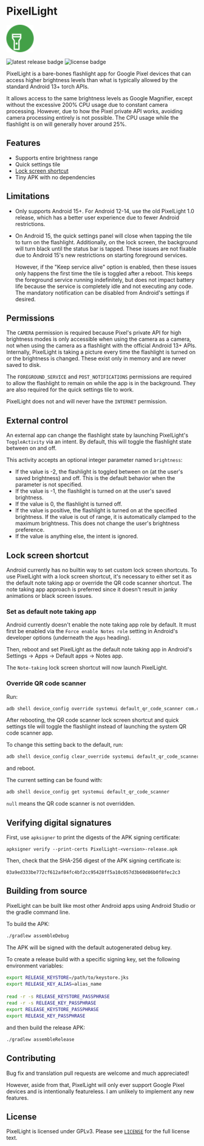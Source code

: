 # PixelLight

<img src="app/images/icon.svg" alt="app icon" width="72" />

![latest release badge](https://img.shields.io/github/v/release/chenxiaolong/PixelLight?sort=semver)
![license badge](https://img.shields.io/github/license/chenxiaolong/PixelLight)

PixelLight is a bare-bones flashlight app for Google Pixel devices that can access higher brightness levels than what is typically allowed by the standard Android 13+ torch APIs.

It allows access to the same brightness levels as Google Magnifier, except without the excessive 200% CPU usage due to constant camera processing. However, due to how the Pixel private API works, avoiding camera processing entirely is not possible. The CPU usage while the flashlight is on will generally hover around 25%.

## Features

* Supports entire brightness range
* Quick settings tile
* [Lock screen shortcut](#lock-screen-shortcut)
* Tiny APK with no dependencies

## Limitations

* Only supports Android 15+. For Android 12-14, use the old PixelLight 1.0 release, which has a better user experience due to fewer Android restrictions.
* On Android 15, the quick settings panel will close when tapping the tile to turn on the flashlight. Additionally, on the lock screen, the background will turn black until the status bar is tapped. These issues are not fixable due to Android 15's new restrictions on starting foreground services.

  However, if the "Keep service alive" option is enabled, then these issues only happens the first time the tile is toggled after a reboot. This keeps the foreground service running indefinitely, but does not impact battery life because the service is completely idle and not executing any code. The mandatory notification can be disabled from Android's settings if desired.

## Permissions

The `CAMERA` permission is required because Pixel's private API for high brightness modes is only accessible when using the camera as a camera, not when using the camera as a flashlight with the official Android 13+ APIs. Internally, PixelLight is taking a picture every time the flashlight is turned on or the brightness is changed. These exist only in memory and are never saved to disk.

The `FOREGROUND_SERVICE` and `POST_NOTIFICATIONS` permissions are required to allow the flashlight to remain on while the app is in the background. They are also required for the quick settings tile to work.

PixelLight does not and will never have the `INTERNET` permission.

## External control

An external app can change the flashlight state by launching PixelLight's `ToggleActivity` via an intent. By default, this will toggle the flashlight state between on and off.

This activity accepts an optional integer parameter named `brightness`:

* If the value is -2, the flashlight is toggled between on (at the user's saved brightness) and off. This is the default behavior when the parameter is not specified.
* If the value is -1, the flashlight is turned on at the user's saved brightness.
* If the value is 0, the flashlight is turned off.
* If the value is positive, the flashlight is turned on at the specified brightness. If the value is out of range, it is automatically clamped to the maximum brightness. This does not change the user's brightness preference.
* If the value is anything else, the intent is ignored.

## Lock screen shortcut

Android currently has no builtin way to set custom lock screen shortcuts. To use PixelLight with a lock screen shortcut, it's necessary to either set it as the default note taking app or override the QR code scanner shortcut. The note taking app approach is preferred since it doesn't result in janky animations or black screen issues.

### Set as default note taking app

Android currently doesn't enable the note taking app role by default. It must first be enabled via the `Force enable Notes role` setting in Android's developer options (underneath the `Apps` heading).

Then, reboot and set PixelLight as the default note taking app in Android's Settings -> Apps -> Default apps -> Notes app.

The `Note-taking` lock screen shortcut will now launch PixelLight.

### Override QR code scanner

Run:

```bash
adb shell device_config override systemui default_qr_code_scanner com.chiller3.pixellight/.ToggleActivity
```

After rebooting, the QR code scanner lock screen shortcut and quick settings tile will toggle the flashlight instead of launching the system QR code scanner app.

To change this setting back to the default, run:

```bash
adb shell device_config clear_override systemui default_qr_code_scanner
```

and reboot.

The current setting can be found with:

```bash
adb shell device_config get systemui default_qr_code_scanner
```

`null` means the QR code scanner is not overridden.

## Verifying digital signatures

First, use `apksigner` to print the digests of the APK signing certificate:

```
apksigner verify --print-certs PixelLight-<version>-release.apk
```

Then, check that the SHA-256 digest of the APK signing certificate is:

```
03a9ed333be772cf612af84fc4bf2cc95428ff5a10c057d3b60d86b0f8fec2c3
```

## Building from source

PixelLight can be built like most other Android apps using Android Studio or the gradle command line.

To build the APK:

```bash
./gradlew assembleDebug
```

The APK will be signed with the default autogenerated debug key.

To create a release build with a specific signing key, set the following environment variables:

```bash
export RELEASE_KEYSTORE=/path/to/keystore.jks
export RELEASE_KEY_ALIAS=alias_name

read -r -s RELEASE_KEYSTORE_PASSPHRASE
read -r -s RELEASE_KEY_PASSPHRASE
export RELEASE_KEYSTORE_PASSPHRASE
export RELEASE_KEY_PASSPHRASE
```

and then build the release APK:

```bash
./gradlew assembleRelease
```

## Contributing

Bug fix and translation pull requests are welcome and much appreciated!

However, aside from that, PixelLight will only ever support Google Pixel devices and is intentionally featureless. I am unlikely to implement any new features.

## License

PixelLight is licensed under GPLv3. Please see [`LICENSE`](./LICENSE) for the full license text.
